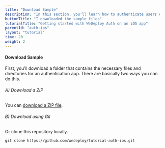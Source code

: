 ```yaml
---
title: "Download Sample"
description: "In this section, you'll learn how to authenticate users on an iOS app using the WeDeploy Swift API Client."
buttonTitle: "I downloaded the sample files"
tutorialTitle: "Getting started with WeDeploy Auth on an iOS app"
parentId: "auth-ios"
layout: "tutorial"
time: 20
weight: 2
---
```


#### Download Sample

First, you'll download a folder that contains the necessary files and directories for an authentication app. There are basically two ways you can do this.

###### A) Download a ZIP

You can [download a ZIP file](https://github.com/wedeploy/tutorial-auth-ios/archive/master.zip).

###### B) Download using Git

Or clone this repository locally.

```xml
git clone https://github.com/wedeploy/tutorial-auth-ios.git
```

